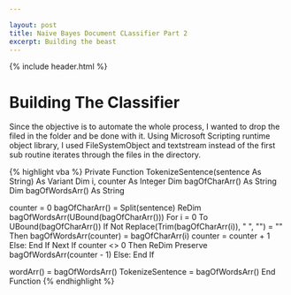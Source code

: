 ```yaml
---

layout: post
title: Naive Bayes Document CLassifier Part 2
excerpt: Building the beast
---
```


{% include header.html %}

# Building The Classifier #

Since the objective is to automate the whole process, I wanted to drop the filed in the folder and be done with it. Using Microsoft Scripting runtime object library, I used FileSystemObject and textstream instead of the  first sub routine iterates through the files in the directory.


{% highlight vba %}
Private Function TokenizeSentence(sentence As String) As Variant
Dim i, counter As Integer
Dim bagOfCharArr() As String
Dim bagOfWordsArr() As String

counter = 0
    bagOfCharArr() = Split(sentence)
    ReDim bagOfWordsArr(UBound(bagOfCharArr()))
        For i = 0 To UBound(bagOfCharArr())
            If Not Replace(Trim(bagOfCharArr(i)), " ", "") = "" Then
                bagOfWordsArr(counter) = bagOfCharArr(i)
                counter = counter + 1
            Else: End If
        Next
    If counter <> 0 Then
    ReDim Preserve bagOfWordsArr(counter - 1)
    Else: End If
        
wordArr() = bagOfWordsArr()
TokenizeSentence = bagOfWordsArr()
End Function
{% endhighlight %}
